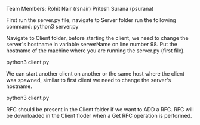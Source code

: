 Team Members:
Rohit Nair (rsnair)
Pritesh Surana (psurana)

First run the server.py file, navigate to Server folder run the following command:
python3 server.py

Navigate to Client folder, before starting the client, we need to change the server's hostname in variable serverName on line number 98. Put the hostname of the machine where you are running the server.py (first file).

python3 client.py

We can start another client on another or the same host where the client was spawned, similar to first client we need to change the server's hostname.

python3 client.py

RFC should be present in the Client folder if we want to ADD a RFC. 
RFC will be downloaded  in the Client floder when a Get RFC operation is performed.